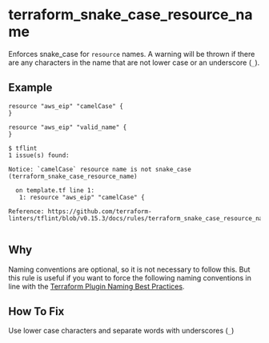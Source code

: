 # terraform_snake_case_resource_name

Enforces snake_case for `resource` names. A warning will be thrown if there are any characters in the name that are not lower case or an underscore (`_`).

## Example

```hcl
resource "aws_eip" "camelCase" {
}

resource "aws_eip" "valid_name" {
}
```

```
$ tflint
1 issue(s) found:

Notice: `camelCase` resource name is not snake_case (terraform_snake_case_resource_name)

  on template.tf line 1:
   1: resource "aws_eip" "camelCase" {

Reference: https://github.com/terraform-linters/tflint/blob/v0.15.3/docs/rules/terraform_snake_case_resource_name.md
 
```

## Why

Naming conventions are optional, so it is not necessary to follow this. But this rule is useful if you want to force the following naming conventions in line with the [Terraform Plugin Naming Best Practices](https://www.terraform.io/docs/extend/best-practices/naming.html).

## How To Fix

Use lower case characters and separate words with underscores (`_`)
